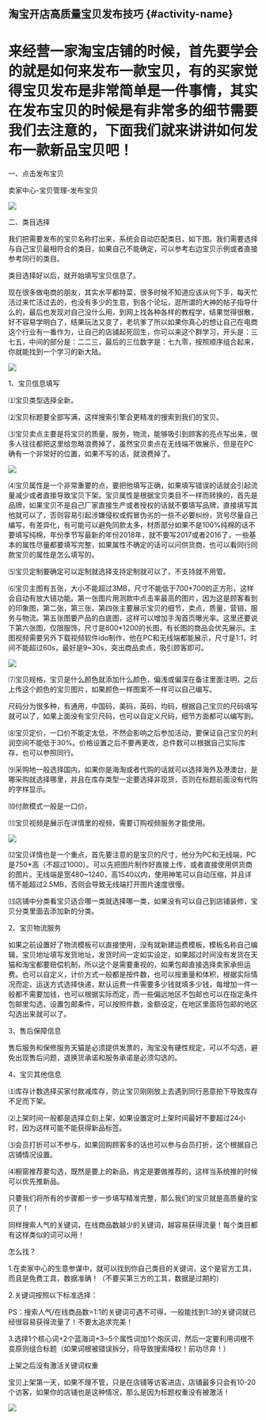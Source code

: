 ## 淘宝开店高质量宝贝发布技巧 {#activity-name}



# 来经营一家淘宝店铺的时候，首先要学会的就是如何来发布一款宝贝，有的买家觉得宝贝发布是非常简单是一件事情，其实在发布宝贝的时候是有非常多的细节需要我们去注意的，下面我们就来讲讲如何发布一款新品宝贝吧！ 

一、点击发布宝贝

卖家中心-宝贝管理-发布宝贝

![](https://mmbiz.qpic.cn/mmbiz_png/Ks5SDPYe8gnkibjKLRvyyy1KIF1PBEZ3eNY6S7lsQzxd6JxePaelf5e3EO3cPwQ3bCeuC7O2AEHkSFczW2yQFbQ/640?wx_fmt=png&wxfrom=5&wx_lazy=1&wx_co=1)

二、类目选择

我们把需要发布的宝贝名称打出来，系统会自动匹配类目，如下图。我们需要选择与自己宝贝最相符合的类目，如果自己不能确定，可以参考右边宝贝示例或者直接参考同行的类目。

类目选择好以后，就开始填写宝贝信息了。

现在很多做电商的朋友，其实水平都特菜，很多时候不知道应该从何下手，每天忙活过来忙活过去的，也没有多少的生意，到各个论坛，逛所谓的大神的帖子指导什么的，最后也发现对自己没什么用，到网上找各种各样的教程学，结果觉得很散，好不容易学明白了，结果玩法又变了，老坑爹了所以如果你真心的想让自己在电商这个行业有一番作为，让自己的店铺起死回生，你可以来这个群学习，开头是：三七五，中间的部分是：二二三，最后的三位数字是：七九零，按照顺序组合起来，你就能找到一个学习的新大陆。

![](https://mmbiz.qpic.cn/mmbiz_png/Ks5SDPYe8gnkibjKLRvyyy1KIF1PBEZ3eibfsQj5Tj9rKjLuJibpaiaFiagWUIy2Ln2lia59icx8icHSmfiaTZpTmpBsibjg/640?wx_fmt=png&wxfrom=5&wx_lazy=1&wx_co=1)

1、宝贝信息填写

⑴宝贝类型选择全新。

⑵宝贝标题要全部写满，这样搜索引擎会更精准的搜索到我们的宝贝。

⑶宝贝卖点主要是将宝贝的质量，服务，物流，能够吸引到顾客的亮点写出来，很多人往往都把这里给忽略浪费掉了，虽然宝贝卖点在无线端不做展示，但是在PC确有一个非常好的位置，如果不写的话，就浪费掉了。

![](https://mmbiz.qpic.cn/mmbiz_png/Ks5SDPYe8gnkibjKLRvyyy1KIF1PBEZ3eQfZfZIXuIoI6p4RVEddsvy5OoslbCBatLpbwCFEBo4FDic2DoFwpjgw/640?wx_fmt=png&wxfrom=5&wx_lazy=1&wx_co=1)

⑷宝贝属性是一个非常重要的点，要把他填写正确，如果填写错误的话就会引起流量减少或者直接导致宝贝下架。宝贝属性是根据宝贝类目不一样而转换的，首先是品牌，如果宝贝不是自己厂家直接生产或者授权的话就不要填写品牌，直接填写其他就可以了，否则容易引起涉嫌侵权或假冒伪劣的一些不必要纠纷，货号尽量自己编写，有差异化，有可能可以避免同款太多，材质部分如果不是100%纯棉的话不要填写纯棉，年份季节写最新的年份2018年，就不要写2017或者2016了，一些基本的属性尽量都要填写完整，如果属性不确定的话可以问供货商，也可以看同行同款宝贝的属性是怎么填写的。

⑸宝贝定制要确定可以定制就选择支持定制就可以了，不支持就不用管。

⑹宝贝主图有五张，大小不能超过3MB，尺寸不能低于700\*700的正方形，这样会自动有放大镜功能。第一张图片用测款中点击率最高的图片，因为这是顾客看到的印象图，第二张，第三张，第四张主要展示宝贝的细节，卖点，质量，营销，服务与物流。第五张图要产品的白底图，这样可以增加手淘首页曝光率。这里还要说下第六张图，仅限服饰，尺寸是800\*1200的长图，有长图的商品会优先展示。主图视频需要另外下载视频软件ido制作，他在PC和无线端都能展示，尺寸是1:1，时间不能超过60s，最好是9~30s，突出商品卖点，吸引顾客即可。

![](https://mmbiz.qpic.cn/mmbiz_png/Ks5SDPYe8gnkibjKLRvyyy1KIF1PBEZ3eTzBRNdgLGuA9E6icOI5T6Q3y1z6XDXyuw8ibeIdI0b7eibuUiaPfUCMXPg/640?wx_fmt=png&wxfrom=5&wx_lazy=1&wx_co=1)

⑺宝贝规格，宝贝是什么颜色就添加什么颜色，偏浅或偏深在备注里面注明，之后上传这个颜色的宝贝图片，如果颜色一样图案不一样可以自己编写。

尺码分为很多种，有通用，中国码，美码，英码，均码，根据自己宝贝的尺码填写就可以了，如果上面没有宝贝尺码，也可以自定义尺码，细节方面都可以编写到。

⑻宝贝定价，一口价不能定太低，不然会影响之后参加活动，要保证自己宝贝的利润空间不能低于30%。价格设置之后不要再更改，总件数可以根据自己实际库存，也可以参照同行。

⑼采购地一般选择国内，如果你是海淘或者代购的话就可以选择海外及港澳台，是哪采购就选择哪里，并且在库存类型一定要选择非现货，否则在标题前面没有代购的字样显示。

⑽付款模式一般是一口价。

⑾宝贝视频是展示在详情里的视频，需要订购视频服务才能使用。

![](https://mmbiz.qpic.cn/mmbiz_png/Ks5SDPYe8gnkibjKLRvyyy1KIF1PBEZ3eXPMwcqQicjNZuAKx3V4suDykSkiadtMeBp5Q0Fx1ExLgYStpWxzIopQg/640?wx_fmt=png&wxfrom=5&wx_lazy=1&wx_co=1)

⑿宝贝详情也是一个重点，首先要注意的是宝贝的尺寸，他分为PC和无线端，PC是750\*高（不超过1000）。可以先把图片制作好直接上传，或者直接使用供货商的图片。无线端是宽480~1240，高1540以内，使用神笔可以自动压缩，并且详情不能超过2.5MB，否则会导致无线端打开图片速度很慢。

⒀店铺中分类看宝贝适合哪一类就选择哪一类，如果没有可以自己到店铺装修，宝贝分类里面去添加新的分类。

2、宝贝物流服务

如果之前设置好了物流模板可以直接使用，没有就新建运费模板，模板名称自己编辑，宝贝地址填写发货地址，发货时间一定如实设定，如果超过时间没有发货在天猫和淘宝都要赔偿机制，所以这个是需要重视的，如果包邮直接选择卖家承担运费。也可以自定义，计价方式一般都是按件数，也可以按重量和体积，根据实际情况而定，运送方式选择快递，默认运费一件需要多少钱就填多少钱，每增加一件一般都不需要加钱，也可以根据实际而定，而一些偏远地区不包邮也可以在指定条件包邮里勾选，设置包邮条件，可以按照件数，金额设定，在地区里面将包邮的地区勾选出来就可以了。

3、售后保障信息

售后服务和保修服务天猫是必须提供发票的，淘宝没有硬性规定，可以不勾选，避免出现售后问题，退换货承诺和服务承诺是必须勾选的。

4、宝贝其他信息

⑴库存计数选择买家付款减库存，防止宝贝刚刚放上去遇到同行恶意拍下导致库存不足而下架。

⑵上架时间一般都是选择立刻上架，如果设置定时上架时间最好不要超过24小时，因为这样可能不能获得新品标签。

⑶会员打折可以不参与，如果回购顾客多的话也可以参与会员打折，这个根据自己店铺情况设置。

⑷橱窗推荐要勾选，既然是要上的新品，肯定是要做推荐的，这样当系统推的时候可以优先推新品。

只要我们将所有的步骤都一步一步填写精准完整，那么我们的宝贝就是高质量的宝贝了！

  
同样搜索人气的关键词，在线商品数越少的关键词，越容易获得流量！每个类目都有这样类似的词可以用！

怎么找？

1.在卖家中心的生意参谋中，就可以找到你自己类目的关键词，这个是官方工具，而且是免费工具，数据准确！（不要买第三方的工具，数据是过期的）

2.关键词按照以下标准选择：

PS：搜索人气/在线商品数=1:1的关键词可遇不可得，一般能找到1:3的关键词就已经很容易获得流量了！不要太追求完美！

3.选择1个核心词+2个蓝海词+3~5个属性词加1个炮灰词，然后一定要利用词根不变原则组合标题（如果词根被错误拆分，将导致搜索降权！前功尽弃！）

上架之后没有激活关键词权重

宝贝上架第一天，如果不理不管，只是在店铺等访客进店，店铺最多只会有10-20个访客，如果你的店铺也是这种情况，那么是因为标题权重没有被激活！

![](/assets/fbimport.png)

  


  


